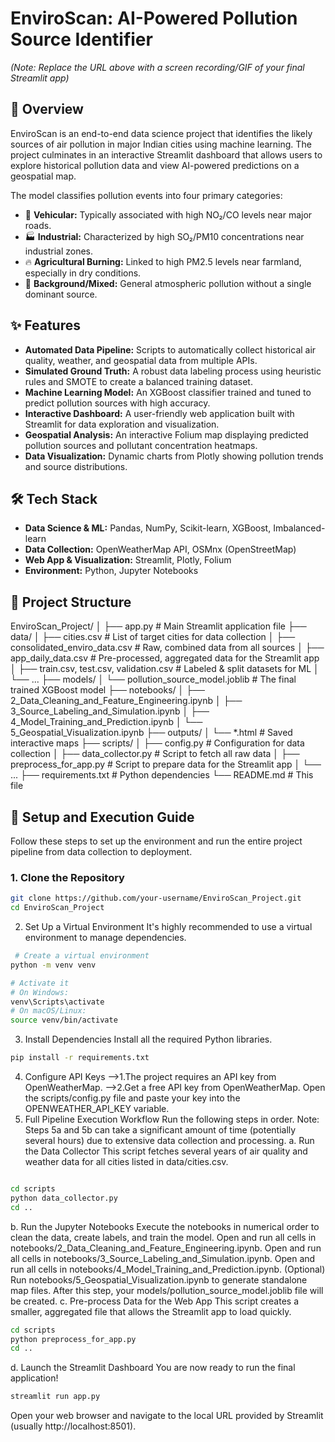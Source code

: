 # EnviroScan: AI-Powered Pollution Source Identifier

 
*(Note: Replace the URL above with a screen recording/GIF of your final Streamlit app)*

## 📖 Overview

EnviroScan is an end-to-end data science project that identifies the likely sources of air pollution in major Indian cities using machine learning. The project culminates in an interactive Streamlit dashboard that allows users to explore historical pollution data and view AI-powered predictions on a geospatial map.

The model classifies pollution events into four primary categories:
-   🚗 **Vehicular:** Typically associated with high NO₂/CO levels near major roads.
-   🏭 **Industrial:** Characterized by high SO₂/PM10 concentrations near industrial zones.
-   🔥 **Agricultural Burning:** Linked to high PM2.5 levels near farmland, especially in dry conditions.
-   🌳 **Background/Mixed:** General atmospheric pollution without a single dominant source.

## ✨ Features

-   **Automated Data Pipeline:** Scripts to automatically collect historical air quality, weather, and geospatial data from multiple APIs.
-   **Simulated Ground Truth:** A robust data labeling process using heuristic rules and SMOTE to create a balanced training dataset.
-   **Machine Learning Model:** An XGBoost classifier trained and tuned to predict pollution sources with high accuracy.
-   **Interactive Dashboard:** A user-friendly web application built with Streamlit for data exploration and visualization.
-   **Geospatial Analysis:** An interactive Folium map displaying predicted pollution sources and pollutant concentration heatmaps.
-   **Data Visualization:** Dynamic charts from Plotly showing pollution trends and source distributions.

## 🛠️ Tech Stack

-   **Data Science & ML:** Pandas, NumPy, Scikit-learn, XGBoost, Imbalanced-learn
-   **Data Collection:** OpenWeatherMap API, OSMnx (OpenStreetMap)
-   **Web App & Visualization:** Streamlit, Plotly, Folium
-   **Environment:** Python, Jupyter Notebooks

## 📂 Project Structure
EnviroScan_Project/
│
├── app.py # Main Streamlit application file
├── data/
│ ├── cities.csv # List of target cities for data collection
│ ├── consolidated_enviro_data.csv # Raw, combined data from all sources
│ ├── app_daily_data.csv # Pre-processed, aggregated data for the Streamlit app
│ ├── train.csv, test.csv, validation.csv # Labeled & split datasets for ML
│ └── ...
├── models/
│ └── pollution_source_model.joblib # The final trained XGBoost model
├── notebooks/
│ ├── 2_Data_Cleaning_and_Feature_Engineering.ipynb
│ ├── 3_Source_Labeling_and_Simulation.ipynb
│ ├── 4_Model_Training_and_Prediction.ipynb
│ └── 5_Geospatial_Visualization.ipynb
├── outputs/
│ └── *.html # Saved interactive maps
├── scripts/
│ ├── config.py # Configuration for data collection
│ ├── data_collector.py # Script to fetch all raw data
│ ├── preprocess_for_app.py # Script to prepare data for the Streamlit app
│ └── ...
├── requirements.txt # Python dependencies
└── README.md # This file


## 🚀 Setup and Execution Guide

Follow these steps to set up the environment and run the entire project pipeline from data collection to deployment.

### 1. Clone the Repository

```bash
git clone https://github.com/your-username/EnviroScan_Project.git
cd EnviroScan_Project
```
2. Set Up a Virtual Environment
It's highly recommended to use a virtual environment to manage dependencies.

```bash
 # Create a virtual environment
python -m venv venv

# Activate it
# On Windows:
venv\Scripts\activate
# On macOS/Linux:
source venv/bin/activate
```
3. Install Dependencies
Install all the required Python libraries.

```bash
pip install -r requirements.txt
```
4. Configure API Keys
-->1.The project requires an API key from OpenWeatherMap.
-->2.Get a free API key from OpenWeatherMap.
Open the scripts/config.py file and paste your key into the OPENWEATHER_API_KEY variable.
5. Full Pipeline Execution Workflow
Run the following steps in order. Note: Steps 5a and 5b can take a significant amount of time (potentially several hours) due to extensive data collection and processing.
a. Run the Data Collector
This script fetches several years of air quality and weather data for all cities listed in data/cities.csv.

```bash

cd scripts
python data_collector.py
cd ..
```
b. Run the Jupyter Notebooks
Execute the notebooks in numerical order to clean the data, create labels, and train the model.
Open and run all cells in notebooks/2_Data_Cleaning_and_Feature_Engineering.ipynb.
Open and run all cells in notebooks/3_Source_Labeling_and_Simulation.ipynb.
Open and run all cells in notebooks/4_Model_Training_and_Prediction.ipynb.
(Optional) Run notebooks/5_Geospatial_Visualization.ipynb to generate standalone map files.
After this step, your models/pollution_source_model.joblib file will be created.
c. Pre-process Data for the Web App
This script creates a smaller, aggregated file that allows the Streamlit app to load quickly.

```bash
cd scripts
python preprocess_for_app.py
cd ..
```

d. Launch the Streamlit Dashboard
You are now ready to run the final application!

```bash
streamlit run app.py
```

Open your web browser and navigate to the local URL provided by Streamlit (usually http://localhost:8501).
















